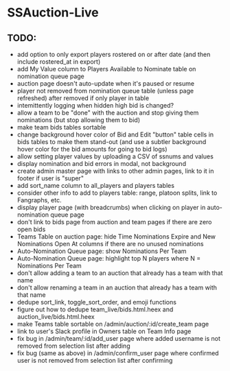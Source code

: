 # SSAuction-Live

## TODO:

* add option to only export players rostered on or after date (and then include rostered_at in export)
* add My Value column to Players Available to Nominate table on nomination queue page
* auction page doesn't auto-update when it's paused or resume
* player not removed from nomination queue table (unless page refreshed) after removed if only player in table
* intemittently logging when hidden high bid is changed?
* allow a team to be "done" with the auction and stop giving them nominations (but stop allowing them to bid)
* make team bids tables sortable
* change background hover color of Bid and Edit "button" table cells in bids tables to make them stand-out (and use a subtler background hover color for the bid amounts for going to bid logs)
* allow setting player values by uploading a CSV of ssnums and values
* display nomination and bid errors in modal, not background
* create admin master page with links to other admin pages, link to it in footer if user is "super"
* add sort_name column to all_players and players tables
* consider other info to add to players table: range, platoon splits, link to Fangraphs, etc.
* display player page (with breadcrumbs) when clicking on player in auto-nomination queue page
* don't link to bids page from auction and team pages if there are zero open bids
* Teams Table on auction page: hide Time Nominations Expire and New Nominations Open At columns if there are no unused nominations
* Auto-Nomination Queue page: show Nominations Per Team
* Auto-Nomination Queue page: highlight top N players where N = Nominations Per Team
* don't allow adding a team to an auction that already has a team with that name
* don't allow renaming a team in an auction that already has a team with that name
* dedupe sort_link, toggle_sort_order, and emoji functions
* figure out how to dedupe team_live/bids.html.heex and auction_live/bids.html.heex
* make Teams table sortable on /admin/auction/:id/create_team page
* link to user's Slack profile in Owners table on Team Info page
* fix bug in /admin/team/:id/add_user page where added username is not removed from selection list after adding
* fix bug (same as above) in /admin/confirm_user page where confirmed user is not removed from selection list after confirming
